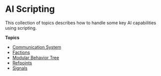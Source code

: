 # AI Scripting<a name="ai-scripting"></a>

This collection of topics describes how to handle some key AI capabilities using scripting\.

**Topics**
+ [Communication System](ai-scripting-communication.md)
+ [Factions](ai-scripting-factions.md)
+ [Modular Behavior Tree](ai-scripting-mbt.md)
+ [Refpoints](ai-scripting-refpoints.md)
+ [Signals](ai-scripting-signals.md)